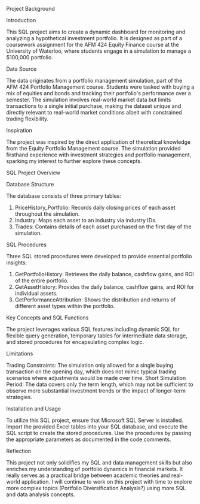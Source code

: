 Project Background

Introduction

This SQL project aims to create a dynamic dashboard for monitoring and analyzing a hypothetical investment portfolio. 
It is designed as part of a coursework assignment for the AFM 424 Equity Finance course at the University of Waterloo, where students engage in a simulation to manage a $100,000 portfolio. 

Data Source

The data originates from a portfolio management simulation, part of the AFM 424 Portfolio Management course. 
Students were tasked with buying a mix of equities and bonds and tracking their portfolio's performance over a semester. 
The simulation involves real-world market data but limits transactions to a single initial purchase, 
making the dataset unique and directly relevant to real-world market conditions albeit with constrained trading flexibility.

Inspiration

The project was inspired by the direct application of theoretical knowledge from the Equity Portfolio Management course. 
The simulation provided firsthand experience with investment strategies and portfolio management, sparking my interest to further explore these concepts.

SQL Project Overview

Database Structure

The database consists of three primary tables:

1) PriceHistory_Portfolio: Records daily closing prices of each asset throughout the simulation.
2) Industry: Maps each asset to an industry via industry IDs.
3) Trades: Contains details of each asset purchased on the first day of the simulation.


SQL Procedures

Three SQL stored procedures were developed to provide essential portfolio insights:

1) GetPortfolioHistory: Retrieves the daily balance, cashflow gains, and ROI of the entire portfolio.
2) GetAssetHistory: Provides the daily balance, cashflow gains, and ROI for individual assets.
3) GetPerformanceAttribution: Shows the distribution and returns of different asset types within the portfolio.

Key Concepts and SQL Functions

The project leverages various SQL features including dynamic SQL for flexible query generation, temporary tables for intermediate data storage, and stored procedures for encapsulating complex logic.

Limitations

Trading Constraints: The simulation only allowed for a single buying transaction on the opening day, which does not mimic typical trading scenarios where adjustments would be made over time.
Short Simulation Period: The data covers only the term length, which may not be sufficient to observe more substantial investment trends or the impact of longer-term strategies.

Installation and Usage

To utilize this SQL project, ensure that Microsoft SQL Server is installed. 
Import the provided Excel tables into your SQL database, and execute the SQL script to create the stored procedures. 
Use the procedures by passing the appropriate parameters as documented in the code comments.

Reflection

This project not only solidifies my SQL and data management skills but also enriches my understanding of portfolio dynamics in financial markets. 
It really serves as a practical bridge between academic theories and real-world application. I will continue to work on this project with time to explore more complex topics (Portfolio Diversification Analysis?)
using more SQL and data analysis concepts.
